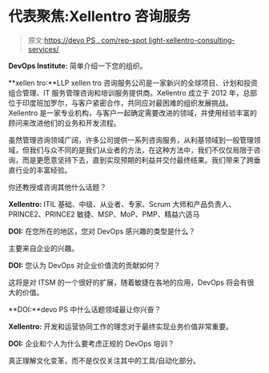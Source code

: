 # 代表聚焦:Xellentro 咨询服务

> 原文:[https://devo PS . com/rep-spot light-xellentro-consulting-services/](https://devops.com/rep-spotlight-xellentro-consulting-services/)

**DevOps Institute:** 简单介绍一下您的组织。

**xellen tro:**LLP xellen tro 咨询服务公司是一家新兴的全球项目、计划和投资组合管理、IT 服务管理咨询和培训服务提供商。Xellentro 成立于 2012 年，总部位于印度班加罗尔，与客户紧密合作，共同应对最困难的组织发展挑战。Xellentro 是一家专业机构，与客户一起确定需要改进的领域，并使用经验丰富的顾问来改进他们的业务和开发流程。

虽然管理咨询领域广阔，许多公司提供一系列咨询服务，从利基领域到一般管理领域，但我们与众不同的是我们从业者的方法，在这种方法中，我们不仅仅局限于咨询，而是更愿意坚持下去，直到实现预期的利益并交付最终结果。我们带来了跨垂直行业的丰富经验。

你还教授或咨询其他什么话题？

**Xellentro:** ITIL 基础、中级、从业者、专家、Scrum 大师和产品负责人、PRINCE2、PRINCE2 敏捷、MSP、MoP、PMP、精益六适马

**DOI:** 在您所在的地区，您对 DevOps 感兴趣的类型是什么？

主要来自企业的兴趣。

**DOI:** 您认为 DevOps 对企业价值流的贡献如何？

这将是对 ITSM 的一个很好的扩展，随着敏捷在各地的应用，DevOps 将会有很大的价值。

**DOI:**devo PS 中什么话题领域最让你兴奋？

**Xellentro:** 开发和运营协同工作的理念对于最终实现业务价值非常重要。

**DOI:** 企业和个人为什么要考虑正规的 DevOps 培训？

真正理解文化变革，而不是仅仅关注其中的工具/自动化部分。